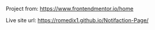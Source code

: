 Project from: https://www.frontendmentor.io/home

Live site url: https://romedix1.github.io/Notifaction-Page/
